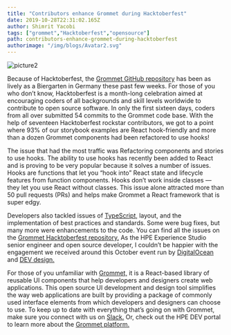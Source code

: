 ```yaml
---
title: "Contributors enhance Grommet during Hacktoberfest"
date: 2019-10-28T22:31:02.165Z
author: Shimrit Yacobi 
tags: ["grommet","Hacktoberfest","opensource"]
path: contributors-enhance-grommet-during-hacktoberfest
authorimage: "/img/blogs/Avatar2.svg"
---
```

![picture2](https://hpe-developer-portal.s3.amazonaws.com/uploads/media/2019/10/picture2-1572302279782.png)

Because of Hacktoberfest, the [Grommet GitHub repository](https://github.com/grommet/grommet) has been as lively as a Biergarten in Germany these past few weeks. For those of you who don’t know, Hacktoberfest is a month-long celebration aimed at encouraging coders of all backgrounds and skill levels worldwide to contribute to open source software. In only the first sixteen days, coders from all over submitted 54 commits to the Grommet code base. With the help of seventeen Hacktoberfest rockstar contributors, we got to a point where 93% of our storybook examples are React hook-friendly and more than a dozen Grommet components had been refactored to use hooks!  

The issue that had the most traffic was Refactoring components and stories to use hooks. The ability to use hooks has recently been added to React and is proving to be very popular because it solves a number of issues. Hooks are functions that let you “hook into” React state and lifecycle features from function components. Hooks don’t work inside classes — they let you use React without classes. This issue alone attracted more than 50 pull requests (PRs) and helps make Grommet a React framework that is super edgy.

Developers also tackled issues of [TypeScript,](https://developer.hpe.com/blog/using-typescript-in-grommet-applications) layout, and the implementation of best practices and standards. Some were bug fixes, but many more were enhancements to the code. You can find all the issues on the [Grommet Hacktoberfest repository.](https://github.com/grommet/grommet/issues?utf8=%E2%9C%93&q=+label%3Ahacktoberfest) As the HPE Experience Studio senior engineer and open source developer, I couldn’t be happier with the engagement we received around this October event run by [DigitalOcean](https://www.digitalocean.com/) and [DEV design.](https://dev.to/)
 
For those of you unfamiliar with [Grommet,](https://v2.grommet.io/) it is a React-based library of reusable UI components that help developers and designers create web applications. This open source UI development and design tool simplifies the way web applications are built by providing a package of commonly used interface elements from which developers and designers can choose to use. To keep up to date with everything that’s going on with Grommet, make sure you connect with us on [Slack.](https://grommet.slack.com/)  Or, check out the HPE DEV portal to learn more about the [Grommet platform.](https://developer.hpe.com/platform/grommet/home)
